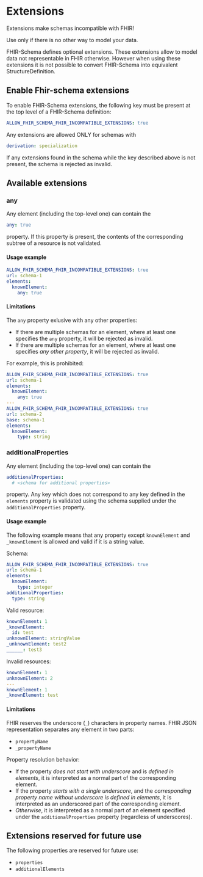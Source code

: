 # Extensions

<div class="warning">
Extensions make schemas incompatible with FHIR!

Use only if there is no other way to model your data.
</div>


FHIR-Schema defines optional extensions.
These extensions allow to model data not representable in FHIR otherwise.
However when using these extensions it is not possible to convert FHIR-Schema into equivalent
StructureDefinition.


## Enable Fhir-schema extensions
To enable FHIR-Schema extensions, the following key must be present at the top level of a FHIR-Schema definition:
```yaml 
ALLOW_FHIR_SCHEMA_FHIR_INCOMPATIBLE_EXTENSIONS: true
```

Any extensions are allowed ONLY for schemas with 
```yaml
derivation: specialization
```

If any extensions found in the schema while the key described above is not present, the schema is rejected as invalid.

## Available extensions

### any
Any element (including the top-level one) can contain the
```yaml
any: true
```
property. If this property is present, the contents of the corresponding subtree of a resource is not validated.

#### Usage example
```yaml
ALLOW_FHIR_SCHEMA_FHIR_INCOMPATIBLE_EXTENSIONS: true
url: schema-1
elements:
  knownElement:
    any: true
```

#### Limitations
The `any` property exlusive with any other properties:
- If there are multiple schemas for an element, where at least one specifies the `any` property, it will be rejected as invalid.
- If there are multiple schemas for an element, where at least one specifies _any other property_, it will be rejected as invalid.

For example, this is prohibited:
```yaml
ALLOW_FHIR_SCHEMA_FHIR_INCOMPATIBLE_EXTENSIONS: true
url: schema-1
elements:
  knownElement:
    any: true
---
ALLOW_FHIR_SCHEMA_FHIR_INCOMPATIBLE_EXTENSIONS: true
url: schema-2
base: schema-1
elements:
  knownElement:
    type: string
```

### additionalProperties
Any element (including the top-level one) can contain the
```yaml
additionalProperties:
  # <schema for additional properties>
```
property. Any key which does not correspond to any key defined in the `elements` property is validated using the schema supplied under the `additionalProperties` property.

#### Usage example
The following example means that any property except `knownElement` and `_knownElement`
is allowed and valid if it is a string value.

Schema:
```yaml
ALLOW_FHIR_SCHEMA_FHIR_INCOMPATIBLE_EXTENSIONS: true
url: schema-1
elements:
  knownElement:
    type: integer
additionalProperties:
  type: string
```

Valid resource:
```yaml
knownElement: 1
_knownElement:
  id: test
unknownElement: stringValue
_unknownElement: test2
______: test3
```

Invalid resources:
```yaml
knownElement: 1
unknownElement: 2
---
knownElement: 1
_knownElement: test
```

#### Limitations
FHIR reserves the underscore (`_`) characters in property names.
FHIR JSON representation separates any element in two parts:
- `propertyName` 
- `_propertyName`

Property resolution behavior:
- If the property _does not start with underscore_ and is _defined in elements_,
   it is interpreted as a normal part of the corresponding element.
- If the property _starts with a single underscore_, and the _corresponding property name
   without underscore is defined in elements_, it is interpreted as an underscored part
   of the corresponding element.
- _Otherwise_, it is interpreted as a normal part of an element specified under
   the `additionalProperties` property (regardless of underscores).


## Extensions reserved for future use
The following properties are reserved for future use:
- `properties`
- `additionalElements`
